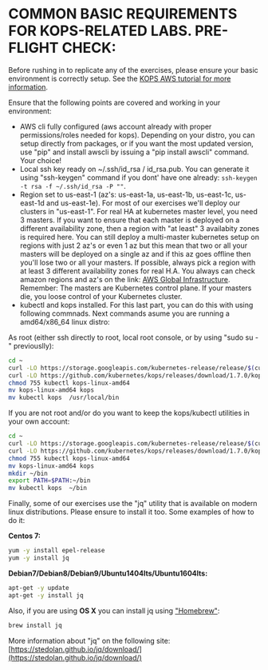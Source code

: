 # COMMON BASIC REQUIREMENTS FOR KOPS-RELATED LABS. PRE-FLIGHT CHECK:

Before rushing in to replicate any of the exercises, please ensure your basic environment is correctly setup. See the [KOPS AWS tutorial for more information](../docs/aws.md). 

Ensure that the following points are covered and working in your environment:

- AWS cli fully configured (aws account already with proper permissions/roles needed for kops). Depending on your distro, you can setup directly from packages, or if you want the most updated version, use "pip" and install awscli by issuing a "pip install awscli" command. Your choice!
- Local ssh key ready on ~/.ssh/id_rsa / id_rsa.pub. You can generate it using "ssh-keygen" command if you dont' have one already: `ssh-keygen -t rsa -f ~/.ssh/id_rsa -P ""`.
- Region set to us-east-1 (az's: us-east-1a, us-east-1b, us-east-1c, us-east-1d and us-east-1e). For most of our exercises we'll deploy our clusters in "us-east-1". For real HA at kubernetes master level, you need 3 masters. If you want to ensure that each master is deployed on a different availability zone, then a region with "at least" 3 availabity zones is required here. You can still deploy a multi-master kubernetes setup on regions with just 2 az's or even 1 az but this mean that two or all your masters will be deployed on a single az and if this az goes offline then you'll lose two or all your masters. If possible, always pick a region with at least 3 different availability zones for real H.A. You always can check amazon regions and az's on the link: [AWS Global Infrastructure](https://aws.amazon.com/about-aws/global-infrastructure/). Remember: The masters are Kubernetes control plane. If your masters die, you loose control of your Kubernetes cluster.
- kubectl and kops installed. For this last part, you can do this with using following commnads. Next commands asume you are running a amd64/x86_64 linux distro:

As root (either ssh directly to root, local root console, or by using "sudo su -" previouslly):

```bash
cd ~
curl -LO https://storage.googleapis.com/kubernetes-release/release/$(curl -s https://storage.googleapis.com/kubernetes-release/release/stable.txt)/bin/linux/amd64/kubectl
curl -LO https://github.com/kubernetes/kops/releases/download/1.7.0/kops-linux-amd64
chmod 755 kubectl kops-linux-amd64
mv kops-linux-amd64 kops
mv kubectl kops  /usr/local/bin
```

If you are not root and/or do you want to keep the kops/kubectl utilities in your own account:

```bash
cd ~
curl -LO https://storage.googleapis.com/kubernetes-release/release/$(curl -s https://storage.googleapis.com/kubernetes-release/release/stable.txt)/bin/linux/amd64/kubectl
curl -LO https://github.com/kubernetes/kops/releases/download/1.7.0/kops-linux-amd64
chmod 755 kubectl kops-linux-amd64
mv kops-linux-amd64 kops
mkdir ~/bin
export PATH=$PATH:~/bin
mv kubectl kops  ~/bin
```

Finally, some of our exercises use the "jq" utility that is available on modern linux distributions. Please ensure to install it too. Some examples of how to do it:

**Centos 7:**

```bash
yum -y install epel-release
yum -y install jq
```

**Debian7/Debian8/Debian9/Ubuntu1404lts/Ubuntu1604lts:**

```bash
apt-get -y update
apt-get -y install jq
```

Also, if you are using **OS X** you can install jq using ["Homebrew"](https://brew.sh):

```bash
brew install jq
```

More information about "jq" on the following site: [https://stedolan.github.io/jq/download/](https://stedolan.github.io/jq/download/)

